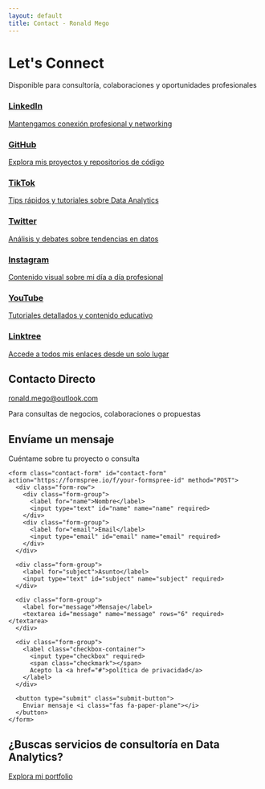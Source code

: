 ```yaml
---
layout: default
title: Contact - Ronald Mego
---
```


<div class="professional-banner smaller">
  <div class="banner-content">
    <h1>Let's Connect</h1>
    <p class="tagline">Disponible para consultoría, colaboraciones y oportunidades profesionales</p>
  </div>
</div>

<div class="contact-grid">
  <a href="https://www.linkedin.com/in/ronaldmego/" class="contact-card linkedin" target="_blank">
    <i class="fab fa-linkedin"></i>
    <h3>LinkedIn</h3>
    <p>Mantengamos conexión profesional y networking</p>
  </a>

  <a href="https://github.com/ronaldmego" class="contact-card github" target="_blank">
    <i class="fab fa-github"></i>
    <h3>GitHub</h3>
    <p>Explora mis proyectos y repositorios de código</p>
  </a>
  
  <a href="https://www.tiktok.com/@ronald_mego" class="contact-card tiktok" target="_blank">
    <i class="fab fa-tiktok"></i>
    <h3>TikTok</h3>
    <p>Tips rápidos y tutoriales sobre Data Analytics</p>
  </a>

  <a href="https://x.com/MGOData" class="contact-card twitter" target="_blank">
    <i class="fab fa-twitter"></i>
    <h3>Twitter</h3>
    <p>Análisis y debates sobre tendencias en datos</p>
  </a>
  
  <a href="https://www.instagram.com/megodata" class="contact-card instagram" target="_blank">
    <i class="fab fa-instagram"></i>
    <h3>Instagram</h3>
    <p>Contenido visual sobre mi día a día profesional</p>
  </a>
  
  <a href="https://www.youtube.com/@aprendamosai" class="contact-card youtube" target="_blank">
    <i class="fab fa-youtube"></i>
    <h3>YouTube</h3>
    <p>Tutoriales detallados y contenido educativo</p>
  </a>

  <a href="https://linktr.ee/ronaldmego" class="contact-card linktree" target="_blank">
    <i class="fas fa-link"></i>
    <h3>Linktree</h3>
    <p>Accede a todos mis enlaces desde un solo lugar</p>
  </a>
</div>

<div class="contact-email">
  <h2>Contacto Directo</h2>
  <a href="mailto:ronald.mego@outlook.com" class="email-link">
    <i class="fas fa-envelope"></i>
    ronald.mego@outlook.com
  </a>
  <p class="email-note">Para consultas de negocios, colaboraciones o propuestas</p>
</div>

<div class="form-section">
  <div class="container">
    <h2 class="form-title">Envíame un mensaje</h2>
    <p class="form-subtitle">Cuéntame sobre tu proyecto o consulta</p>
    
    <form class="contact-form" id="contact-form" action="https://formspree.io/f/your-formspree-id" method="POST">
      <div class="form-row">
        <div class="form-group">
          <label for="name">Nombre</label>
          <input type="text" id="name" name="name" required>
        </div>
        <div class="form-group">
          <label for="email">Email</label>
          <input type="email" id="email" name="email" required>
        </div>
      </div>
      
      <div class="form-group">
        <label for="subject">Asunto</label>
        <input type="text" id="subject" name="subject" required>
      </div>
      
      <div class="form-group">
        <label for="message">Mensaje</label>
        <textarea id="message" name="message" rows="6" required></textarea>
      </div>
      
      <div class="form-group">
        <label class="checkbox-container">
          <input type="checkbox" required>
          <span class="checkmark"></span>
          Acepto la <a href="#">política de privacidad</a>
        </label>
      </div>
      
      <button type="submit" class="submit-button">
        Enviar mensaje <i class="fas fa-paper-plane"></i>
      </button>
    </form>
  </div>
</div>

<div class="contact-cta faq-cta">
  <div class="cta-content">
    <h2>¿Buscas servicios de consultoría en Data Analytics?</h2>
    <a href="/portfolio" class="cta-button">Explora mi portfolio <i class="fas fa-arrow-right"></i></a>
  </div>
</div>

<script>
  document.addEventListener('DOMContentLoaded', function() {
    const contactForm = document.getElementById('contact-form');
    
    contactForm.addEventListener('submit', function(e) {
      e.preventDefault();
      
      // Aquí puedes agregar validación de formulario si lo deseas
      
      // Simular envío (reemplazar con tu lógica real)
      const submitButton = this.querySelector('.submit-button');
      submitButton.innerHTML = '<i class="fas fa-spinner fa-spin"></i> Enviando...';
      submitButton.disabled = true;
      
      // Simular respuesta exitosa después de 1.5 segundos
      setTimeout(() => {
        this.innerHTML = `
          <div class="success-message">
            <i class="fas fa-check-circle"></i>
            <h3>¡Mensaje enviado con éxito!</h3>
            <p>Gracias por contactarme. Te responderé a la brevedad posible.</p>
          </div>
        `;
      }, 1500);
    });
  });
</script>